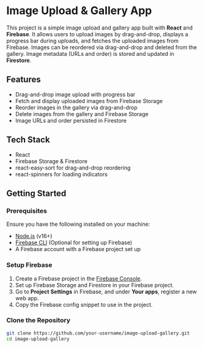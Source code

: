 # Image Upload & Gallery App

This project is a simple image upload and gallery app built with **React** and **Firebase**. It allows users to upload images by drag-and-drop, displays a progress bar during uploads, and fetches the uploaded images from Firebase. Images can be reordered via drag-and-drop and deleted from the gallery. Image metadata (URLs and order) is stored and updated in **Firestore**.

## Features

- Drag-and-drop image upload with progress bar
- Fetch and display uploaded images from Firebase Storage
- Reorder images in the gallery via drag-and-drop
- Delete images from the gallery and Firebase Storage
- Image URLs and order persisted in Firestore

## Tech Stack

- React
- Firebase Storage & Firestore
- react-easy-sort for drag-and-drop reordering
- react-spinners for loading indicators

## Getting Started

### Prerequisites

Ensure you have the following installed on your machine:

- [Node.js](https://nodejs.org/en/download/) (v16+)
- [Firebase CLI](https://firebase.google.com/docs/cli) (Optional for setting up Firebase)
- A Firebase account with a Firebase project set up

### Setup Firebase

1. Create a Firebase project in the [Firebase Console](https://console.firebase.google.com/).
2. Set up Firebase Storage and Firestore in your Firebase project.
3. Go to **Project Settings** in Firebase, and under **Your apps**, register a new web app.
4. Copy the Firebase config snippet to use in the project.

### Clone the Repository

```bash
git clone https://github.com/your-username/image-upload-gallery.git
cd image-upload-gallery

